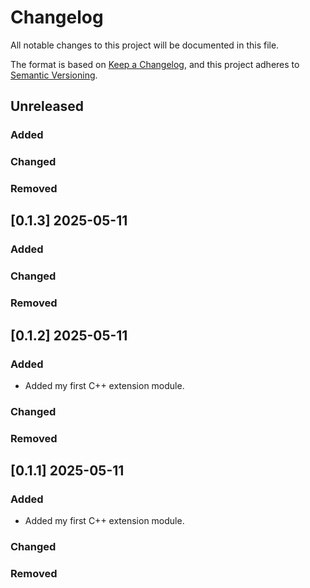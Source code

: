 # Changelog

All notable changes to this project will be documented in this file.

The format is based on [Keep a Changelog](https://keepachangelog.com/en/1.0.0/),
and this project adheres to [Semantic Versioning](https://semver.org/spec/v2.0.0.html).

## Unreleased

### Added

### Changed

### Removed


## [0.1.3] 2025-05-11

### Added

### Changed

### Removed


## [0.1.2] 2025-05-11

### Added

- Added my first C++ extension module.

### Changed

### Removed


## [0.1.1] 2025-05-11

### Added

- Added my first C++ extension module.

### Changed

### Removed

